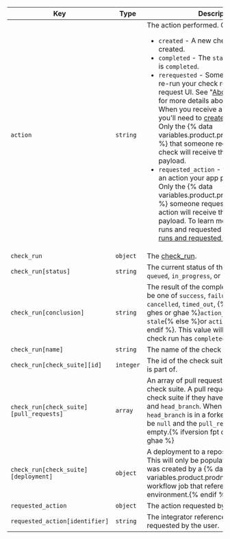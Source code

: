 | Key                                     | Type      | Description                                                                                                                                                                                                                                                                                                                                                                                                                                                                                                                                                                                                                                                                                                                                                                                                                                                                                                                                                                                                                                         |
| --------------------------------------- | --------- | --------------------------------------------------------------------------------------------------------------------------------------------------------------------------------------------------------------------------------------------------------------------------------------------------------------------------------------------------------------------------------------------------------------------------------------------------------------------------------------------------------------------------------------------------------------------------------------------------------------------------------------------------------------------------------------------------------------------------------------------------------------------------------------------------------------------------------------------------------------------------------------------------------------------------------------------------------------------------------------------------------------------------------------------------- |
| `action`                                | `string`  | The action performed. Can be one of: <ul><li> `created` - A new check run was created.</li><li> `completed` - The `status` of the check run is `completed`.</li><li> `rerequested` - Someone requested to re-run your check run from the pull request UI. See "[About status checks](/articles/about-status-checks#checks)" for more details about the GitHub UI. When you receive a `rerequested` action, you'll need to [create a new check run](/rest/reference/checks#create-a-check-run). Only the {% data variables.product.prodname_github_app %} that someone requests to re-run the check will receive the `rerequested` payload.</li><li> `requested_action` - Someone requested an action your app provides to be taken. Only the {% data variables.product.prodname_github_app %} someone requests to perform an action will receive the `requested_action` payload. To learn more about check runs and requested actions, see "[Check runs and requested actions](/rest/reference/checks#check-runs-and-requested-actions)."</li></ul> |
| `check_run`                             | `object`  | The [check_run](/rest/reference/checks#get-a-check-run).                                                                                                                                                                                                                                                                                                                                                                                                                                                                                                                                                                                                                                                                                                                                                                                                                                                                                                                                                                                            |
| `check_run[status]`                     | `string`  | The current status of the check run. Can be `queued`, `in_progress`, or `completed`.                                                                                                                                                                                                                                                                                                                                                                                                                                                                                                                                                                                                                                                                                                                                                                                                                                                                                                                                                                |
| `check_run[conclusion]`                 | `string`  | The result of the completed check run. Can be one of `success`, `failure`, `neutral`, `cancelled`, `timed_out`, {% ifversion fpt or ghes or ghae %}`action_required` or `stale`{% else %}or `action_required`{% endif %}. This value will be `null` until the check run has `completed`.                                                                                                                                                                                                                                                                                                                                                                                                                                                                                                                                                                                                                                                                                                                                                            |
| `check_run[name]`                       | `string`  | The name of the check run.                                                                                                                                                                                                                                                                                                                                                                                                                                                                                                                                                                                                                                                                                                                                                                                                                                                                                                                                                                                                                          |
| `check_run[check_suite][id]`            | `integer` | The id of the check suite that this check run is part of.                                                                                                                                                                                                                                                                                                                                                                                                                                                                                                                                                                                                                                                                                                                                                                                                                                                                                                                                                                                           |
| `check_run[check_suite][pull_requests]` | `array`   | An array of pull requests that match this check suite. A pull request matches a check suite if they have the same `head_sha` and `head_branch`. When the check suite's `head_branch` is in a forked repository it will be `null` and the `pull_requests` array will be empty.{% ifversion fpt or ghes > 3.0 or ghae %}                                                                                                                                                                                                                                                                                                                                                                                                                                                                                                                                                                                                                                                                                                                              |
| `check_run[check_suite][deployment]`    | `object`  | A deployment to a repository environment. This will only be populated if the check run was created by a {% data variables.product.prodname_actions %} workflow job that references an environment.{% endif %}                                                                                                                                                                                                                                                                                                                                                                                                                                                                                                                                                                                                                                                                                                                                                                                                                                       |
| `requested_action`                      | `object`  | The action requested by the user.                                                                                                                                                                                                                                                                                                                                                                                                                                                                                                                                                                                                                                                                                                                                                                                                                                                                                                                                                                                                                   |
| `requested_action[identifier]`          | `string`  | The integrator reference of the action requested by the user.                                                                                                                                                                                                                                                                                                                                                                                                                                                                                                                                                                                                                                                                                                                                                                                                                                                                                                                                                                                       |
